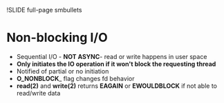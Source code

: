 !SLIDE full-page smbullets

# Non-blocking I/O #

* Sequential I/O - __NOT ASYNC__- read or write happens in user space
* __Only initiates the IO operation if it won't block the requesting thread__
* Notified of partial or no initiation
* __O_NONBLOCK___ flag changes fd behavior
* __read(2)__ and __write(2)__ returns __EAGAIN__ or __EWOULDBLOCK__ if not able to read/write data

<p class="notes">
</p>